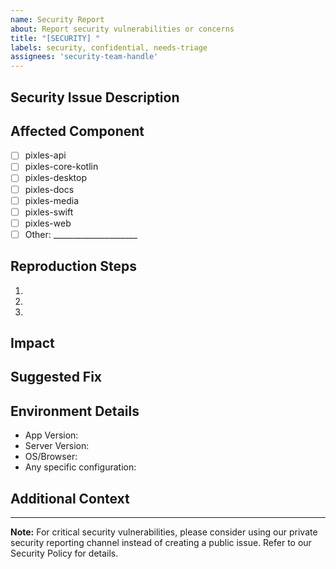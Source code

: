 ```yaml
---
name: Security Report
about: Report security vulnerabilities or concerns
title: "[SECURITY] "
labels: security, confidential, needs-triage
assignees: 'security-team-handle'
---
```


## Security Issue Description

<!-- For critical security vulnerabilities, please use our private security reporting channel instead of creating a public issue. -->

<!-- A clear and concise description of the security issue -->

## Affected Component
<!-- Which component is affected by this security issue? -->
- [ ] pixles-api
- [ ] pixles-core-kotlin
- [ ] pixles-desktop
- [ ] pixles-docs
- [ ] pixles-media
- [ ] pixles-swift
- [ ] pixles-web
- [ ] Other: _____________________

## Reproduction Steps
<!-- Step-by-step instructions to reproduce the issue (if safe to share) -->
1. 
2. 
3. 

## Impact
<!-- What's the potential impact of this vulnerability? -->

## Suggested Fix
<!-- If you have suggestions on how to fix the issue -->

## Environment Details
<!-- Please provide the following information -->
- App Version: 
- Server Version:
- OS/Browser: 
- Any specific configuration: 

## Additional Context
<!-- Add any other context about the security issue here -->

---

**Note:** For critical security vulnerabilities, please consider using our private security reporting channel instead of creating a public issue. Refer to our Security Policy for details.
